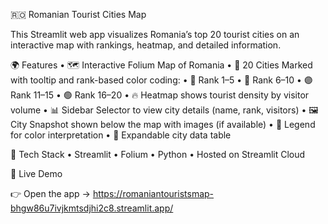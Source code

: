 🇷🇴 Romanian Tourist Cities Map

This Streamlit web app visualizes Romania’s top 20 tourist cities on an interactive map with rankings, heatmap, and detailed information.

🌍 Features
	•	🗺️ Interactive Folium Map of Romania
	•	📍 20 Cities Marked with tooltip and rank-based color coding:
	•	🔴 Rank 1–5
	•	🔵 Rank 6–10
	•	🟣 Rank 11–15
	•	🟢 Rank 16–20
	•	🔥 Heatmap shows tourist density by visitor volume
	•	📊 Sidebar Selector to view city details (name, rank, visitors)
	•	🖼️ City Snapshot shown below the map with images (if available)
	•	📘 Legend for color interpretation
	•	📂 Expandable city data table

🔧 Tech Stack
	•	Streamlit
	•	Folium
	•	Python
	•	Hosted on Streamlit Cloud

🚀 Live Demo

👉 Open the app -> https://romaniantouristsmap-bhgw86u7ivjkmtsdjhi2c8.streamlit.app/ 
